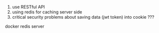 1) use RESTful API
2) using redis for caching server side
3) critical security problems about saving data (jwt token) into cookie ???

docker redis server